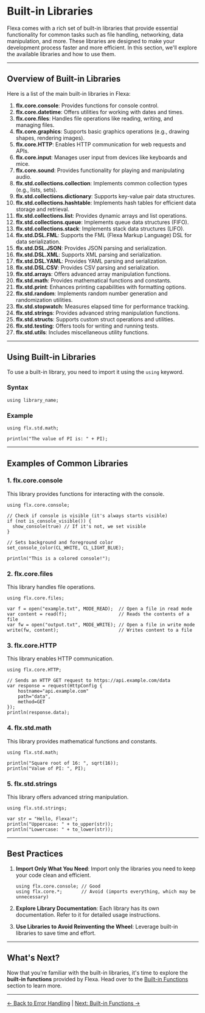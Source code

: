 # Built-in Libraries

Flexa comes with a rich set of built-in libraries that provide essential functionality for common tasks such as file handling, networking, data manipulation, and more. These libraries are designed to make your development process faster and more efficient. In this section, we'll explore the available libraries and how to use them.

---

## Overview of Built-in Libraries

Here is a list of the main built-in libraries in Flexa:

1. **flx.core.console**: Provides functions for console control.
2. **flx.core.datetime**: Offers utilities for working with dates and times.
3. **flx.core.files**: Handles file operations like reading, writing, and managing files.
4. **flx.core.graphics**: Supports basic graphics operations (e.g., drawing shapes, rendering images).
5. **flx.core.HTTP**: Enables HTTP communication for web requests and APIs.
6. **flx.core.input**: Manages user input from devices like keyboards and mice.
7. **flx.core.sound**: Provides functionality for playing and manipulating audio.
8. **flx.std.collections.collection**: Implements common collection types (e.g., lists, sets).
9. **flx.std.collections.dictionary**: Supports key-value pair data structures.
10. **flx.std.collections.hashtable**: Implements hash tables for efficient data storage and retrieval.
11. **flx.std.collections.list**: Provides dynamic arrays and list operations.
12. **flx.std.collections.queue**: Implements queue data structures (FIFO).
13. **flx.std.collections.stack**: Implements stack data structures (LIFO).
14. **flx.std.DSL.FML**: Supports the FML (Flexa Markup Language) DSL for data serialization.
15. **flx.std.DSL.JSON**: Provides JSON parsing and serialization.
16. **flx.std.DSL.XML**: Supports XML parsing and serialization.
17. **flx.std.DSL.YAML**: Provides YAML parsing and serialization.
17. **flx.std.DSL.CSV**: Provides CSV parsing and serialization.
18. **flx.std.arrays**: Offers advanced array manipulation functions.
19. **flx.std.math**: Provides mathematical functions and constants.
20. **flx.std.print**: Enhances printing capabilities with formatting options.
21. **flx.std.random**: Implements random number generation and randomization utilities.
22. **flx.std.stopwatch**: Measures elapsed time for performance tracking.
23. **flx.std.strings**: Provides advanced string manipulation functions.
24. **flx.std.structs**: Supports custom struct operations and utilities.
25. **flx.std.testing**: Offers tools for writing and running tests.
26. **flx.std.utils**: Includes miscellaneous utility functions.

---

## Using Built-in Libraries

To use a built-in library, you need to import it using the `using` keyword.

### Syntax
```flexa
using library_name;
```

### Example
```flexa
using flx.std.math;

println("The value of PI is: " + PI);
```

---

## Examples of Common Libraries

### 1. **flx.core.console**
This library provides functions for interacting with the console.

```flexa
using flx.core.console;

// Check if console is visible (it's always starts visible)
if (not is_console_visible()) {
  show_console(true) // If it's not, we set visible
}

// Sets background and foreground color
set_console_color(CL_WHITE, CL_LIGHT_BLUE);

println("This is a colored console!");
```

### 2. **flx.core.files**
This library handles file operations.

```flexa
using flx.core.files;

var f = open("example.txt", MODE_READ);  // Open a file in read mode
var content = read(f);                   // Reads the contents of a file
var fw = open("output.txt", MODE_WRITE); // Open a file in write mode
write(fw, content);                      // Writes content to a file
```

### 3. **flx.core.HTTP**
This library enables HTTP communication.

```flexa
using flx.core.HTTP;

// Sends an HTTP GET request to https://api.example.com/data
var response = request(HttpConfig {
    hostname="api.example.com"
    path="data",
    method=GET
});
println(response.data);
```

### 4. **flx.std.math**
This library provides mathematical functions and constants.

```flexa
using flx.std.math;

println("Square root of 16: ", sqrt(16));
println("Value of PI: ", PI);
```

### 5. **flx.std.strings**
This library offers advanced string manipulation.

```flexa
using flx.std.strings;

var str = "Hello, Flexa!";
println("Uppercase: " + to_upper(str));
println("Lowercase: " + to_lower(str));
```

---

## Best Practices

1. **Import Only What You Need**: Import only the libraries you need to keep your code clean and efficient.
   ```flexa
   using flx.core.console; // Good
   using flx.core.*;       // Avoid (imports everything, which may be unnecessary)
   ```

2. **Explore Library Documentation**: Each library has its own documentation. Refer to it for detailed usage instructions.

3. **Use Libraries to Avoid Reinventing the Wheel**: Leverage built-in libraries to save time and effort.

---

## What's Next?

Now that you're familiar with the built-in libraries, it's time to explore the **built-in functions** provided by Flexa. Head over to the [Built-in Functions](built-in-functions) section to learn more.

---

[← Back to Error Handling](error-handling) | [Next: Built-in Functions →](built-in-functions)
